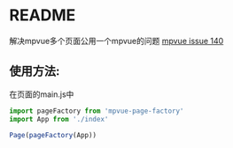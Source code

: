 README
===========================
解决mpvue多个页面公用一个mpvue的问题 [mpvue issue 140](https://github.com/Meituan-Dianping/mpvue/issues/140)

## 使用方法:

在页面的main.js中
 ```javascript
import pageFactory from 'mpvue-page-factory'
import App from './index'

Page(pageFactory(App))
```

